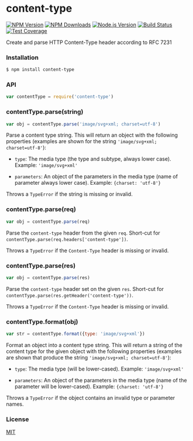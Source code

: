 # content-type

[![NPM Version][npm-image]][npm-url]
[![NPM Downloads][downloads-image]][downloads-url]
[![Node.js Version][node-version-image]][node-version-url]
[![Build Status][travis-image]][travis-url]
[![Test Coverage][coveralls-image]][coveralls-url]

Create and parse HTTP Content-Type header according to RFC 7231

###  Installation

```sh
$ npm install content-type
```

###  API

```js
var contentType = require('content-type')
```

### contentType.parse(string)

```js
var obj = contentType.parse('image/svg+xml; charset=utf-8')
```

Parse a content type string. This will return an object with the following
properties (examples are shown for the string `'image/svg+xml; charset=utf-8'`):

 - `type`: The media type (the type and subtype, always lower case).
   Example: `'image/svg+xml'`

 - `parameters`: An object of the parameters in the media type (name of parameter
   always lower case). Example: `{charset: 'utf-8'}`

Throws a `TypeError` if the string is missing or invalid.

### contentType.parse(req)

```js
var obj = contentType.parse(req)
```

Parse the `content-type` header from the given `req`. Short-cut for
`contentType.parse(req.headers['content-type'])`.

Throws a `TypeError` if the `Content-Type` header is missing or invalid.

### contentType.parse(res)

```js
var obj = contentType.parse(res)
```

Parse the `content-type` header set on the given `res`. Short-cut for
`contentType.parse(res.getHeader('content-type'))`.

Throws a `TypeError` if the `Content-Type` header is missing or invalid.

### contentType.format(obj)

```js
var str = contentType.format({type: 'image/svg+xml'})
```

Format an object into a content type string. This will return a string of the
content type for the given object with the following properties (examples are
shown that produce the string `'image/svg+xml; charset=utf-8'`):

 - `type`: The media type (will be lower-cased). Example: `'image/svg+xml'`

 - `parameters`: An object of the parameters in the media type (name of the
   parameter will be lower-cased). Example: `{charset: 'utf-8'}`

Throws a `TypeError` if the object contains an invalid type or parameter names.

###  License

[MIT](LICENSE)

[npm-image]: https://img.shields.io/npm/v/content-type.svg
[npm-url]: https://npmjs.org/package/content-type
[node-version-image]: https://img.shields.io/node/v/content-type.svg
[node-version-url]: http://nodejs.org/download/
[travis-image]: https://img.shields.io/travis/jshttp/content-type/master.svg
[travis-url]: https://travis-ci.org/jshttp/content-type
[coveralls-image]: https://img.shields.io/coveralls/jshttp/content-type/master.svg
[coveralls-url]: https://coveralls.io/r/jshttp/content-type
[downloads-image]: https://img.shields.io/npm/dm/content-type.svg
[downloads-url]: https://npmjs.org/package/content-type
